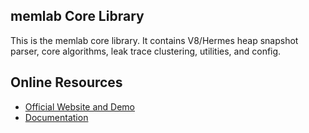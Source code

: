 ## memlab Core Library

This is the memlab core library. It contains V8/Hermes heap snapshot parser, core algorithms, leak trace clustering, utilities, and config.

## Online Resources
* [Official Website and Demo](https://facebookincubator.github.io/memlab)
* [Documentation](https://facebookincubator.github.io/memlab/docs/intro)
